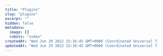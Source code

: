 ```yaml
---
title: "Plugins"
slug: "plugins"
excerpt: ""
hidden: false
metadata: 
  image: []
  robots: "index"
createdAt: "Wed Jun 29 2022 15:16:45 GMT+0000 (Coordinated Universal Time)"
updatedAt: "Wed Jun 29 2022 15:16:45 GMT+0000 (Coordinated Universal Time)"
---
```

